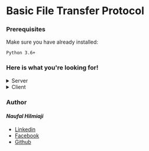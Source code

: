 # Basic File Transfer Protocol

### Prerequisites
Make sure you have already installed:

```
Python 3.6+
```
### Here is what you're looking for!

<details>
  <summary>Server</summary>
  <p>Python code for server</p>
  
  &nbsp;&nbsp;&nbsp;&nbsp;&nbsp;&rarr;&nbsp;[Client.ipynb](https://github.com/naufalhilmiaji/basic-ftp/blob/master/Client.ipynb)
</details>

<details>
  <summary>Client</summary>
  <p>Python code for client</p>
  
  &nbsp;&nbsp;&nbsp;&nbsp;&nbsp;&rarr;&nbsp;[Server.ipynb](https://github.com/naufalhilmiaji/basic-ftp/blob/master/Server.ipynb)
</details>

### Author
#### _Naufal Hilmiaji_
* [Linkedin](https://www.linkedin.com/in/naufalhilmiaji/)
* [Facebook](https://www.facebook.com/naufal.hilmiaji)
* [Github](https://github.com/naufalhilmiaji)













